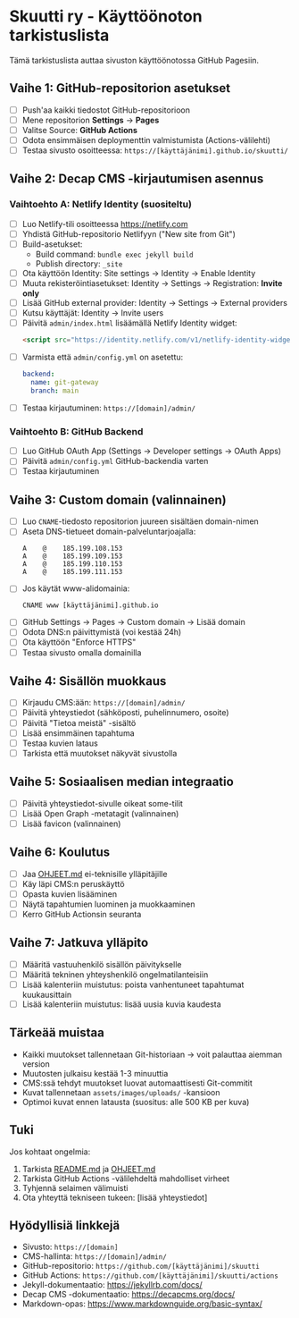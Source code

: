 # Skuutti ry - Käyttöönoton tarkistuslista

Tämä tarkistuslista auttaa sivuston käyttöönotossa GitHub Pagesiin.

## Vaihe 1: GitHub-repositorion asetukset

- [ ] Push'aa kaikki tiedostot GitHub-repositorioon
- [ ] Mene repositorion **Settings** → **Pages**
- [ ] Valitse Source: **GitHub Actions**
- [ ] Odota ensimmäisen deploymenttin valmistumista (Actions-välilehti)
- [ ] Testaa sivusto osoitteessa: `https://[käyttäjänimi].github.io/skuutti/`

## Vaihe 2: Decap CMS -kirjautumisen asennus

### Vaihtoehto A: Netlify Identity (suositeltu)

- [ ] Luo Netlify-tili osoitteessa https://netlify.com
- [ ] Yhdistä GitHub-repositorio Netlifyyn ("New site from Git")
- [ ] Build-asetukset:
  - Build command: `bundle exec jekyll build`
  - Publish directory: `_site`
- [ ] Ota käyttöön Identity: Site settings → Identity → Enable Identity
- [ ] Muuta rekisteröintiasetukset: Identity → Settings → Registration: **Invite only**
- [ ] Lisää GitHub external provider: Identity → Settings → External providers
- [ ] Kutsu käyttäjät: Identity → Invite users
- [ ] Päivitä `admin/index.html` lisäämällä Netlify Identity widget:
  ```html
  <script src="https://identity.netlify.com/v1/netlify-identity-widget.js"></script>
  ```
- [ ] Varmista että `admin/config.yml` on asetettu:
  ```yaml
  backend:
    name: git-gateway
    branch: main
  ```
- [ ] Testaa kirjautuminen: `https://[domain]/admin/`

### Vaihtoehto B: GitHub Backend

- [ ] Luo GitHub OAuth App (Settings → Developer settings → OAuth Apps)
- [ ] Päivitä `admin/config.yml` GitHub-backendia varten
- [ ] Testaa kirjautuminen

## Vaihe 3: Custom domain (valinnainen)

- [ ] Luo `CNAME`-tiedosto repositorion juureen sisältäen domain-nimen
- [ ] Aseta DNS-tietueet domain-palveluntarjoajalla:
  ```
  A    @    185.199.108.153
  A    @    185.199.109.153
  A    @    185.199.110.153
  A    @    185.199.111.153
  ```
- [ ] Jos käytät www-alidomainia:
  ```
  CNAME www [käyttäjänimi].github.io
  ```
- [ ] GitHub Settings → Pages → Custom domain → Lisää domain
- [ ] Odota DNS:n päivittymistä (voi kestää 24h)
- [ ] Ota käyttöön "Enforce HTTPS"
- [ ] Testaa sivusto omalla domainilla

## Vaihe 4: Sisällön muokkaus

- [ ] Kirjaudu CMS:ään: `https://[domain]/admin/`
- [ ] Päivitä yhteystiedot (sähköposti, puhelinnumero, osoite)
- [ ] Päivitä "Tietoa meistä" -sisältö
- [ ] Lisää ensimmäinen tapahtuma
- [ ] Testaa kuvien lataus
- [ ] Tarkista että muutokset näkyvät sivustolla

## Vaihe 5: Sosiaalisen median integraatio

- [ ] Päivitä yhteystiedot-sivulle oikeat some-tilit
- [ ] Lisää Open Graph -metatagit (valinnainen)
- [ ] Lisää favicon (valinnainen)

## Vaihe 6: Koulutus

- [ ] Jaa [OHJEET.md](OHJEET.md) ei-teknisille ylläpitäjille
- [ ] Käy läpi CMS:n peruskäyttö
- [ ] Opasta kuvien lisääminen
- [ ] Näytä tapahtumien luominen ja muokkaaminen
- [ ] Kerro GitHub Actionsin seuranta

## Vaihe 7: Jatkuva ylläpito

- [ ] Määritä vastuuhenkilö sisällön päivitykselle
- [ ] Määritä tekninen yhteyshenkilö ongelmatilanteisiin
- [ ] Lisää kalenteriin muistutus: poista vanhentuneet tapahtumat kuukausittain
- [ ] Lisää kalenteriin muistutus: lisää uusia kuvia kaudesta

## Tärkeää muistaa

- Kaikki muutokset tallennetaan Git-historiaan → voit palauttaa aiemman version
- Muutosten julkaisu kestää 1-3 minuuttia
- CMS:ssä tehdyt muutokset luovat automaattisesti Git-commitit
- Kuvat tallennetaan `assets/images/uploads/` -kansioon
- Optimoi kuvat ennen latausta (suositus: alle 500 KB per kuva)

## Tuki

Jos kohtaat ongelmia:

1. Tarkista [README.md](README.md) ja [OHJEET.md](OHJEET.md)
2. Tarkista GitHub Actions -välilehdeltä mahdolliset virheet
3. Tyhjennä selaimen välimuisti
4. Ota yhteyttä tekniseen tukeen: [lisää yhteystiedot]

## Hyödyllisiä linkkejä

- Sivusto: `https://[domain]`
- CMS-hallinta: `https://[domain]/admin/`
- GitHub-repositorio: `https://github.com/[käyttäjänimi]/skuutti`
- GitHub Actions: `https://github.com/[käyttäjänimi]/skuutti/actions`
- Jekyll-dokumentaatio: https://jekyllrb.com/docs/
- Decap CMS -dokumentaatio: https://decapcms.org/docs/
- Markdown-opas: https://www.markdownguide.org/basic-syntax/
